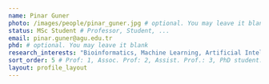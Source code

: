 ```yaml
---
name: Pinar Guner
photo: /images/people/pinar_guner.jpg # optional. You may leave it blank 
status: MSc Student # Professor, Student, ... 
email: pinar.guner@agu.edu.tr
phd: # optional. You may leave it blank
research_interests: "Bioinformatics, Machine Learning, Artificial Intelligence, Data Mining"
sort_order: 5 # Prof: 1, Assoc. Prof: 2, Assist. Prof.: 3, PhD student: 4, MSc student: 5, Undergrad student: 6
layout: profile_layout
---
```


